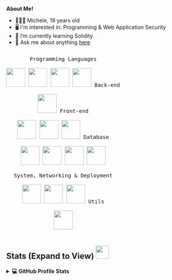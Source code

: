 **About Me!**

- 👨🏽‍💻 Michele, 19 years old
- 🖥️	I'm interested in: Programming & Web Application Security 
- 🌱 I’m currently learning Solidity
- 💬 Ask me about anything <a href="https://t.me/Michele0303">here</a>

<p style="display: inline-block;" align="center">
  <kbd>
    <kbd>Programming Languages</kbd>
    <br>
    <br>
    <img width="50px" src="https://cdn.jsdelivr.net/gh/devicons/devicon/icons/csharp/csharp-original.svg" /> 
    <img width="50px" src="https://cdn.jsdelivr.net/gh/devicons/devicon/icons/python/python-original.svg" /> 
    <img width="50px" src="https://cdn.jsdelivr.net/gh/devicons/devicon/icons/bash/bash-original.svg" />
    <img width="50px" src="https://cdn.jsdelivr.net/gh/devicons/devicon/icons/solidity/solidity-plain.svg" />
    <!-- <img width="50px" src="https://cdn.jsdelivr.net/gh/devicons/devicon/icons/nodejs/nodejs-plain-wordmark.svg" /> -->
  </kbd>
  <kbd>
    <kbd>Back-end</kbd>
    <br>
    <br>
    <img width="50px" src="https://cdn.jsdelivr.net/gh/devicons/devicon/icons/dotnetcore/dotnetcore-original.svg" />
  </kbd>
  <kbd>
    <kbd>Front-end</kbd>
    <br>
    <br>
    <img width="50px" src="https://cdn.jsdelivr.net/gh/devicons/devicon/icons/html5/html5-original-wordmark.svg" />  
    <img width="50px" src="https://cdn.jsdelivr.net/gh/devicons/devicon/icons/bootstrap/bootstrap-original-wordmark.svg" /> 
    <img width="50px" src="https://cdn.jsdelivr.net/gh/devicons/devicon/icons/angularjs/angularjs-original-wordmark.svg" />
  </kbd>
  <kbd>
    <kbd>Database</kbd>
    <br>
    <br>
    <img width="50px" src="https://cdn.jsdelivr.net/gh/devicons/devicon/icons/mysql/mysql-original-wordmark.svg" />
    <img width="50px" src="https://cdn.jsdelivr.net/gh/devicons/devicon/icons/microsoftsqlserver/microsoftsqlserver-plain-wordmark.svg" />
    <img width="50px" src="https://cdn.jsdelivr.net/gh/devicons/devicon/icons/postgresql/postgresql-original-wordmark.svg" />
    <img width="50px" src="https://cdn.jsdelivr.net/gh/devicons/devicon/icons/mongodb/mongodb-original-wordmark.svg" />
  </kbd>
  <br>
  <br>
   <kbd>
    <kbd>System, Networking & Deployment</kbd>
    <br>
    <br>
    <img width="50px" src="https://cdn.jsdelivr.net/gh/devicons/devicon/icons/linux/linux-original.svg" />
    <img width="50px" src="https://cdn.jsdelivr.net/gh/devicons/devicon/icons/git/git-original-wordmark.svg" />
    <img width="50px" src="https://cdn.jsdelivr.net/gh/devicons/devicon/icons/docker/docker-original-wordmark.svg" />
  </kbd>
  <kbd>
    <kbd>Utils</kbd>
    <br>
    <br>
    <img width="50px" src="https://cdn.jsdelivr.net/gh/devicons/devicon/icons/latex/latex-original.svg" />
  </kbd>
</p>

<h2> Stats (Expand to View) <img src = "https://i.pinimg.com/originals/65/c4/f4/65c4f452571be1261e9c623f7da488ac.gif" style="width: 35px"> </h2>

<details> 
  <summary><b>💻 GitHub Profile Stats</b></summary>
  <br>
  <p align="center">
    <a href="https://github.com/michele0303"><img src="https://github-readme-stats.vercel.app/api?username=michele0303&show_icons=true&count_private=true&theme=ayu-mirage" height="192px"/></a>
  </p>
</details>



